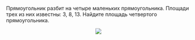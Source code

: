 Прямоугольник разбит на четыре маленьких  прямоугольника.  Площади трех из них известны: 3, 8, 13. Найдите площадь четвертого прямоугольника. 
<p align="center"><img src="http:&&matol.kz&images&19&2007_7_2.jpg" height=" "></p>